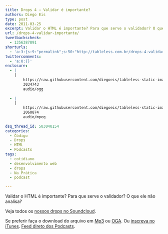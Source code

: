 ```yaml
---
title: Drops 4 – Validar é importante?
authors: Diego Eis
type: post
date: 2011-03-25
excerpt: Validar o HTML é importante? Para que serve o validador? O que ele não analisa?
url: /drops-4-validar-importante/
tweetbackscheck:
  - 1356387891
shorturls:
  - 'a:3:{s:9:"permalink";s:50:"http://tableless.com.br/drops-4-validar-importante";s:7:"tinyurl";s:26:"http://tinyurl.com/3dvu8z6";s:4:"isgd";s:19:"http://is.gd/9Yw4ir";}'
twittercomments:
  - 'a:0:{}'
enclosure:
  - |
    |
        https://raw.githubusercontent.com/diegoeis/tableless-static-images/master/2011/03/drops4-validar-importa.ogg
        3034743
        audio/ogg
        
  - |
    |
        https://raw.githubusercontent.com/diegoeis/tableless-static-images/master/2011/03/drops4-validar-importa.mp3
        2060874
        audio/mpeg
        
dsq_thread_id: 503040154
categories:
  - Código
  - Drops
  - HTML
  - Podcasts
tags:
  - cotidiano
  - desenvolvimento web
  - drops
  - Na Prática
  - podcast

---
```

Validar o HTML é importante? Para que serve o validador? O que ele não analisa?

<!--audio controls> 
<source src="https://raw.githubusercontent.com/diegoeis/tableless-static-images/master/2011/03/drops4-validar-importa.ogg" type="audio/ogg" />
<source src="https://raw.githubusercontent.com/diegoeis/tableless-static-images/master/2011/03/drops4-validar-importa.mp3" type="audio/mpeg" />
 Se preferir faça o download do arquivo em <a href="https://raw.githubusercontent.com/diegoeis/tableless-static-images/master/2011/03/drops4-validar-importa.mp3" title="Audio MP3">Mp3</a> ou <a href="https://raw.githubusercontent.com/diegoeis/tableless-static-images/master/2011/03/drops4-validar-importa.ogg" title="Audio OGG">OGA</a>.
</audio-->



Veja todos os [nossos drops no Soundcloud][1].

Se preferir faça o download do arquivo em [Mp3][2] ou [OGA][3]. Ou [inscreva no iTunes][4]. <a href="http://tableless.com.br/?feed=podcast" rel="external">Feed direto dos Podcasts</a>.

 [1]: http://soundcloud.com/tableless
 [2]: https://raw.githubusercontent.com/diegoeis/tableless-static-images/master/2011/03/drops4-validar-importa.mp3 "Audio MP3"
 [3]: https://raw.githubusercontent.com/diegoeis/tableless-static-images/master/2011/03/drops4-validar-importa.ogg "Audio OGG"
 [4]: http://itunes.apple.com/us/podcast/tableless-desenvolvimento/id73330789 "Drops do Tableless no iTunes."